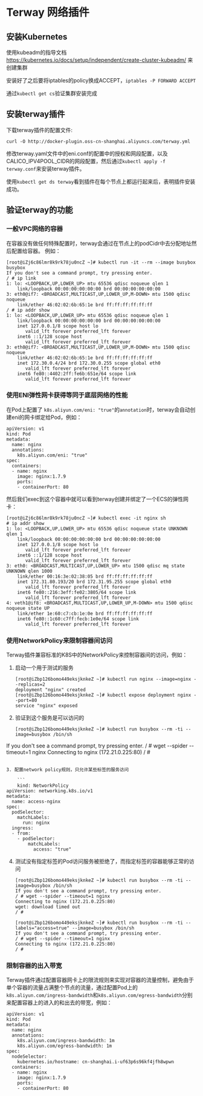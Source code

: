 # Terway 网络插件

## 安装Kubernetes
使用kubeadm的指导文档 https://kubernetes.io/docs/setup/independent/create-cluster-kubeadm/ 来创建集群

安装好了之后要将iptables的policy换成ACCEPT，`iptables -P FORWARD ACCEPT`

通过`kubectl get cs`验证集群安装完成

## 安装terway插件
下载terway插件的配置文件:

```
curl -O http://docker-plugin.oss-cn-shanghai.aliyuncs.com/terway.yml
```

修改terway.yaml文件中的eni.conf的配置中的授权和网段配置，以及CALICO_IPV4POOL_CIDR的网段配置，然后通过`kubectl apply -f terway.conf`来安装terway插件。

使用`kubectl get ds terway`看到插件在每个节点上都运行起来后，表明插件安装成功。

## 验证terway的功能

### 一般VPC网络的容器
在容器没有做任何特殊配置时，terway会通过在节点上的podCidr中去分配地址然后配置给容器。
例如：

```
[root@iZj6c86lmr8k9rk78ju0ncZ ~]# kubectl run -it --rm --image busybox busybox
If you don't see a command prompt, try pressing enter.
/ # ip link
1: lo: <LOOPBACK,UP,LOWER_UP> mtu 65536 qdisc noqueue qlen 1
    link/loopback 00:00:00:00:00:00 brd 00:00:00:00:00:00
3: eth0@if7: <BROADCAST,MULTICAST,UP,LOWER_UP,M-DOWN> mtu 1500 qdisc noqueue
    link/ether 46:02:02:6b:65:1e brd ff:ff:ff:ff:ff:ff
/ # ip addr show
1: lo: <LOOPBACK,UP,LOWER_UP> mtu 65536 qdisc noqueue qlen 1
    link/loopback 00:00:00:00:00:00 brd 00:00:00:00:00:00
    inet 127.0.0.1/8 scope host lo
       valid_lft forever preferred_lft forever
    inet6 ::1/128 scope host
       valid_lft forever preferred_lft forever
3: eth0@if7: <BROADCAST,MULTICAST,UP,LOWER_UP,M-DOWN> mtu 1500 qdisc noqueue
    link/ether 46:02:02:6b:65:1e brd ff:ff:ff:ff:ff:ff
    inet 172.30.0.4/24 brd 172.30.0.255 scope global eth0
       valid_lft forever preferred_lft forever
    inet6 fe80::4402:2ff:fe6b:651e/64 scope link
       valid_lft forever preferred_lft forever
```   

### 使用ENI弹性网卡获得等同于底层网络的性能
在Pod上配置了 `k8s.aliyun.com/eni: "true"`的`annotation`时，terway会自动创建eni的网卡绑定给Pod，例如：

```
apiVersion: v1
kind: Pod
metadata:
  name: nginx
  annotations:
    k8s.aliyun.com/eni: "true"
spec:
  containers:
  - name: nginx
    image: nginx:1.7.9
    ports:
    - containerPort: 80
```

然后我们exec到这个容器中就可以看到terway创建并绑定了一个ECS的弹性网卡：

```
[root@iZj6c86lmr8k9rk78ju0ncZ ~]# kubectl exec -it nginx sh
# ip addr show
1: lo: <LOOPBACK,UP,LOWER_UP> mtu 65536 qdisc noqueue state UNKNOWN qlen 1
    link/loopback 00:00:00:00:00:00 brd 00:00:00:00:00:00
    inet 127.0.0.1/8 scope host lo
       valid_lft forever preferred_lft forever
    inet6 ::1/128 scope host
       valid_lft forever preferred_lft forever
3: eth0: <BROADCAST,MULTICAST,UP,LOWER_UP> mtu 1500 qdisc mq state UNKNOWN qlen 1000
    link/ether 00:16:3e:02:38:05 brd ff:ff:ff:ff:ff:ff
    inet 172.31.80.193/20 brd 172.31.95.255 scope global eth0
       valid_lft forever preferred_lft forever
    inet6 fe80::216:3eff:fe02:3805/64 scope link
       valid_lft forever preferred_lft forever
4: veth1@if8: <BROADCAST,MULTICAST,UP,LOWER_UP,M-DOWN> mtu 1500 qdisc noqueue state UP
    link/ether 1e:60:c7:cb:1e:0e brd ff:ff:ff:ff:ff:ff
    inet6 fe80::1c60:c7ff:fecb:1e0e/64 scope link
       valid_lft forever preferred_lft forever
```

### 使用NetworkPolicy来限制容器间访问

Terway插件兼容标准的K8S中的NetworkPolicy来控制容器间的访问，例如：

1. 启动一个用于测试的服务
	
	```
	[root@iZbp126bomo449eksjknkeZ ~]# kubectl run nginx --image=nginx --replicas=2
	deployment "nginx" created
	[root@iZbp126bomo449eksjknkeZ ~]# kubectl expose deployment nginx --port=80
	service "nginx" exposed
	```
2. 验证到这个服务是可以访问的
	
	```
	[root@iZbp126bomo449eksjknkeZ ~]# kubectl run busybox --rm -ti --image=busybox /bin/sh
If you don't see a command prompt, try pressing enter.
/ # wget --spider --timeout=1 nginx
Connecting to nginx (172.21.0.225:80)
/ #
```

3. 配置network policy规则，只允许某些标签的服务访问
	
	```
	kind: NetworkPolicy
apiVersion: networking.k8s.io/v1
metadata:
  name: access-nginx
spec:
  podSelector:
    matchLabels:
      run: nginx
  ingress:
  - from:
    - podSelector:
        matchLabels:
          access: "true"
  ```

4. 测试没有指定标签的Pod访问服务被拒绝了，而指定标签的容器能够正常的访问

	```
	[root@iZbp126bomo449eksjknkeZ ~]# kubectl run busybox --rm -ti --image=busybox /bin/sh
	If you don't see a command prompt, try pressing enter.
	/ # wget --spider --timeout=1 nginx
	Connecting to nginx (172.21.0.225:80)
	wget: download timed out
	/ #
	
	[root@iZbp126bomo449eksjknkeZ ~]# kubectl run busybox --rm -ti --labels="access=true" --image=busybox /bin/sh
	If you don't see a command prompt, try pressing enter.
	/ # wget --spider --timeout=1 nginx
	Connecting to nginx (172.21.0.225:80)
	/ #
	```  
	

### 限制容器的出入带宽

Terway插件通过配置容器网卡上的限流规则来实现对容器的流量控制，避免由于单个容器的流量占满整个节点的流量，通过配置Pod上的`k8s.aliyun.com/ingress-bandwidth`和`k8s.aliyun.com/egress-bandwidth`分别来配置容器上的进入的和出去的带宽，例如：

```
apiVersion: v1
kind: Pod
metadata:
  name: nginx
  annotations:
    k8s.aliyun.com/ingress-bandwidth: 1m
    k8s.aliyun.com/egress-bandwidth: 1m
spec:
  nodeSelector:
    kubernetes.io/hostname: cn-shanghai.i-uf63p6s96kf4jfh8wpwn
  containers:
  - name: nginx
    image: nginx:1.7.9
    ports:
    - containerPort: 80
```	
